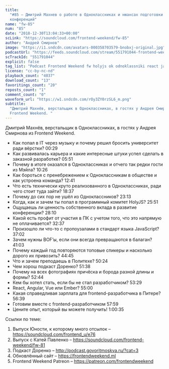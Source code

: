 ```yaml
---
title:
  "#85 – Дмитрий Махнев о работе в Одноклассниках и нюансах подготовки
  конференций"
name: "fw-85"
num: "85"
date: "2018-12-30T13:04:33+00:00"
scLink: "https://soundcloud.com/frontend-weekend/fw-85"
author: "Андрей Смирнов"
image: "https://i1.sndcdn.com/avatars-000358703579-bnobxj-original.jpg"
podcastUrl: "https://feeds.soundcloud.com/stream/551791044-frontend-weekend-fw-85.m4a"
scTrackId: "551791044"
explicit: false
tag_list: "Podcast Frontend Weekend fw holyjs ok odnoklassniki react javascript"
license: "cc-by-nc-nd"
playback_count: "4037"
download_count: "13"
favoritings_count: "20"
reposts_count: "1"
comment_count: "0"
waveform_url: "https://w1.sndcdn.com/rOy3ZY0rzSL6_m.png"
subtitle:
  "Дмитрий Махнёв, верстальщик в Одноклассниках, в гостях у Андрея Смирнова из
  Frontend Weekend. "
---
```


Дмитрий Махнёв, верстальщик в Одноклассниках, в гостях у Андрея Смирнова из
Frontend Weekend.

- Как попал в IT через музыку и почему решил бросить университет ради вёрстки?
  <timecode sec="29">00:29</timecode>
- Как развивалась карьера и какие интересные штуки успел сделать в заказной
  разработке? <timecode sec="351">05:51</timecode>
- Почему в итоге оказался в Одноклассниках и отчего так редки гости из Мэйла?
  <timecode sec="626">10:26</timecode>
- Как бороться с пренебрежением к Одноклассникам в обществе и как устроена
  команда? <timecode sec="761">12:41</timecode>
- Что есть технически круто реализованного в Одноклассниках, ради чего стоит
  туда зайти? <timecode sec="1117">18:37</timecode>
- Почему до сих пор не ушёл из Одноклассников?
  <timecode sec="1393">23:13</timecode>
- Когда, как и зачем ты попал в программный комитет HolyJS?
  <timecode sec="1551">25:51</timecode>
- Ощущаешь ли ценность собственного вклада в развитие конференции?
  <timecode sec="1690">28:10</timecode>
- Какой есть профит от участия в ПК с учетом того, что это напрямую не
  оплачивается? <timecode sec="1957">32:37</timecode>
- Произошло ли что-то с пропоузалами в стандарт языка JavaScript?
  <timecode sec="2222">37:02</timecode>
- Зачем нужны BOF’ы, если они всегда превращаются в балаган?
  <timecode sec="2463">41:03</timecode>
- Почему каждый год повторяются топовые спикеры и насколько дорого их привозить?
  <timecode sec="2685">44:45</timecode>
- Что и зачем преподаешь в Политехе? <timecode sec="3024">50:24</timecode>
- Чем хорош подкаст Доренко? <timecode sec="3098">51:38</timecode>
- Почему на всех фотографиях причёска и борода разной длины и формы?
  <timecode sec="3164">52:44</timecode>
- Кем бы хотел стать, если бы не стал разработчиком?
  <timecode sec="3209">53:29</timecode>
- React, Angular, Vue или Ember? <timecode sec="3300">55:00</timecode>
- Какая справедливая зарплата для frontend-разработчика в Питере?
  <timecode sec="3399">56:39</timecode>
- Готовим вместе с frontend-разработчиком <timecode sec="3479">57:59</timecode>
- Цените опыт, который вы можете получить!
  <timecode sec="3635">1:00:35</timecode>

Ссылки по теме:

1. Выпуск Юности, к которому много отсылок –
   <https://soundcloud.com/frontend_u/e76>
2. Выпуск с Катей Павленко – <https://soundcloud.com/frontend-weekend/fw-81>
3. Подкаст Доренко – <http://podcast.govoritmoskva.ru/?cat=3>
4. Обновлённый сайт – <https://frontendweekend.ml>
5. Frontend Weekend Patreon – <https://patreon.com/frontendweekend>
